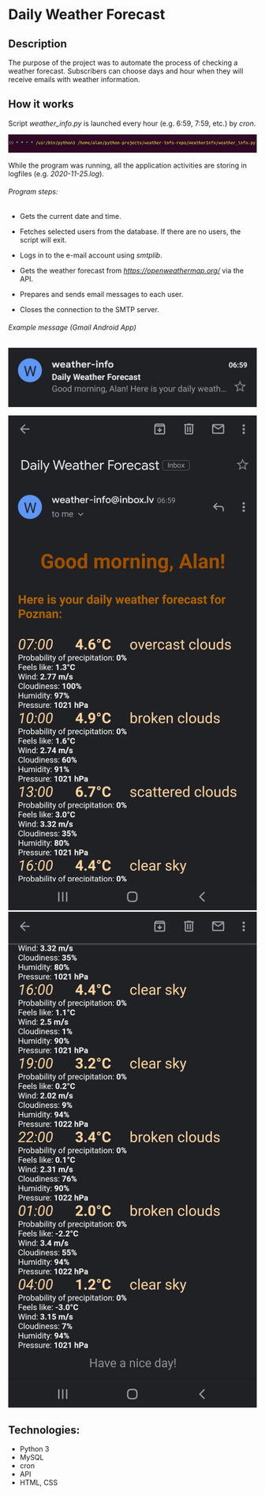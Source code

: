 # Daily Weather Forecast
## Description
The purpose of the project was to automate the process of checking a weather forecast. Subscribers can choose days and hour when they will receive emails with weather information.
## How it works
Script *weather_info.py* is launched every hour (e.g. 6:59, 7:59, etc.) by *cron*.

![crontab_image](img/crontab.png)

While the program was running, all the application activities are storing in logfiles (e.g. *2020-11-25.log*).
###### Program steps:
* Gets the current date and time.

* Fetches selected users from the database. If there are no users, the script will exit.

* Logs in to the e-mail account using *smtplib*.

* Gets the weather forecast from *https://openweathermap.org/* via the API.

* Prepares and sends email messages to each user.

* Closes the connection to the SMTP server.

###### Example message (*Gmail Android App*)

![header_message_image](img/header_message.jpg)

![message_part1_image](img/message_part1.jpg)
![message_part2_image](img/message_part2.jpg)

## Technologies:
* Python 3
* MySQL
* cron
* API
* HTML, CSS
